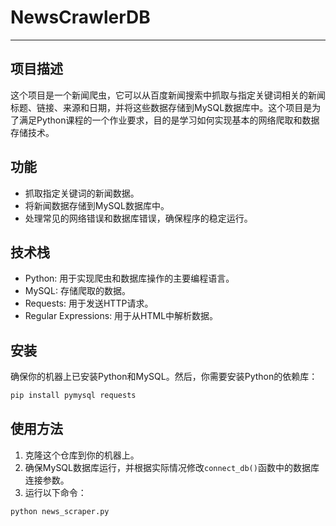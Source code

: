 # NewsCrawlerDB

---


## 项目描述
这个项目是一个新闻爬虫，它可以从百度新闻搜索中抓取与指定关键词相关的新闻标题、链接、来源和日期，并将这些数据存储到MySQL数据库中。这个项目是为了满足Python课程的一个作业要求，目的是学习如何实现基本的网络爬取和数据存储技术。

## 功能
- 抓取指定关键词的新闻数据。
- 将新闻数据存储到MySQL数据库中。
- 处理常见的网络错误和数据库错误，确保程序的稳定运行。

## 技术栈
- Python: 用于实现爬虫和数据库操作的主要编程语言。
- MySQL: 存储爬取的数据。
- Requests: 用于发送HTTP请求。
- Regular Expressions: 用于从HTML中解析数据。

## 安装
确保你的机器上已安装Python和MySQL。然后，你需要安装Python的依赖库：

```bash
pip install pymysql requests
```

## 使用方法

1. 克隆这个仓库到你的机器上。
2. 确保MySQL数据库运行，并根据实际情况修改`connect_db()`函数中的数据库连接参数。
3. 运行以下命令：

```
python news_scraper.py
```